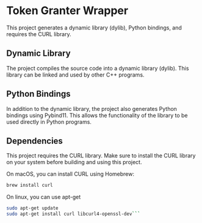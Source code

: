 # Token Granter Wrapper

This project generates a dynamic library (dylib), Python bindings, and requires the CURL library.

## Dynamic Library

The project compiles the source code into a dynamic library (dylib). This library can be linked and used by other C++ programs.

## Python Bindings

In addition to the dynamic library, the project also generates Python bindings using Pybind11. This allows the functionality of the library to be used directly in Python programs.

## Dependencies

This project requires the CURL library. Make sure to install the CURL library on your system before building and using this project.

On macOS, you can install CURL using Homebrew:

```bash
brew install curl
```

On linux, you can use apt-get

````bash
sudo apt-get update
sudo apt-get install curl libcurl4-openssl-dev```
````
